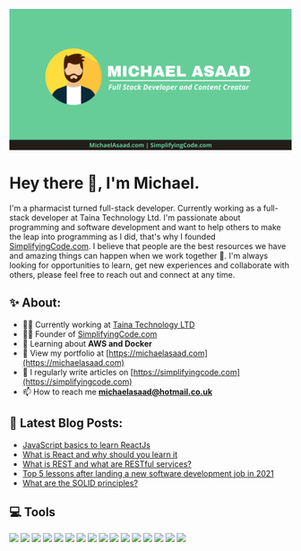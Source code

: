 ![Michael Asaad](assets/img/MichaelAsaadBanner.png)

# Hey there 👋, I'm Michael.

I'm a pharmacist turned full-stack developer. Currently working as a full-stack developer at Taina Technology Ltd. I'm passionate about programming and software development and want to help others to make the leap into programming as I did, that's why I founded [SimplifyingCode.com](https://simplifyingcode.com). I believe that people are the best resources we have and amazing things can happen when we work together 💪. I'm always looking for opportunities to learn, get new experiences and collaborate with others, please feel free to reach out and connect at any time.

## ✨ About:

- 🙋‍♂️ Currently working at [Taina Technology LTD](https://www.taina.tech/)
- 👨‍💻 Founder of [SimplifyingCode.com](https://simplifyingcode.com)
- 🌱 Learning about **AWS and Docker**
- 👨 View my portfolio at [https://michaelasaad.com](https://michaelasaad.com)
- 📝 I regularly write articles on [https://simplifyingcode.com](https://simplifyingcode.com)
- 📫 How to reach me **michaelasaad@hotmail.co.uk**

## 📕 Latest Blog Posts:

<!-- BLOG-POST-LIST:START -->
- [JavaScript basics to learn ReactJs](https://simplifyingcode.com/javascript-basics-to-learn-reactjs)
- [What is React and why should you learn it](https://simplifyingcode.com/what-is-react-and-why-should-you-learn-it)
- [What is REST and what are RESTful services?](https://simplifyingcode.com/what-is-rest-and-what-are-restful-services)
- [Top 5 lessons after landing a new software development job in 2021](https://simplifyingcode.com/top-5-lessons-after-landing-a-new-software-development-job-in-2021)
- [What are the SOLID principles?](https://simplifyingcode.com/what-are-the-solid-principles)
<!-- BLOG-POST-LIST:END -->

## 💻 Tools

<img src="https://img.shields.io/badge/c%23-%23239120.svg?style=for-the-badge&logo=c-sharp&logoColor=white"/>
<img src="https://img.shields.io/badge/.NET-5C2D91?style=for-the-badge&logo=.net&logoColor=white"/>
<img src="https://img.shields.io/badge/javascript-%23323330.svg?style=for-the-badge&logo=javascript&logoColor=%23F7DF1E"/>
<img src="https://img.shields.io/badge/react-%2320232a.svg?style=for-the-badge&logo=react&logoColor=%2361DAFB"/>
<img src="https://img.shields.io/badge/redux-%23593d88.svg?style=for-the-badge&logo=redux&logoColor=white"/>
<img src="https://img.shields.io/badge/jquery-%230769AD.svg?style=for-the-badge&logo=jquery&logoColor=white"/>
<img src="https://img.shields.io/badge/Flutter-%2302569B.svg?style=for-the-badge&logo=Flutter&logoColor=white"/>
<img src="https://img.shields.io/badge/php-%23777BB4.svg?style=for-the-badge&logo=php&logoColor=white"/>
<img src="https://img.shields.io/badge/MongoDB-%234ea94b.svg?style=for-the-badge&logo=mongodb&logoColor=white"/>
<img src="https://img.shields.io/badge/mysql-%2300f.svg?style=for-the-badge&logo=mysql&logoColor=white"/>
<img src="https://img.shields.io/badge/Microsoft%20SQL%20Sever-CC2927?style=for-the-badge&logo=microsoft%20sql%20server&logoColor=white"/>
<img src="https://img.shields.io/badge/postgres-%23316192.svg?style=for-the-badge&logo=postgresql&logoColor=white"/>
<img src="https://img.shields.io/badge/css3-%231572B6.svg?style=for-the-badge&logo=css3&logoColor=white"/>
<img src="https://img.shields.io/badge/tailwindcss-%2338B2AC.svg?style=for-the-badge&logo=tailwind-css&logoColor=white"/>
<img src="https://img.shields.io/badge/SASS-hotpink.svg?style=for-the-badge&logo=SASS&logoColor=whitee"/>
<img src="https://img.shields.io/badge/bootstrap-%23563D7C.svg?style=for-the-badge&logo=bootstrap&logoColor=white"/>

